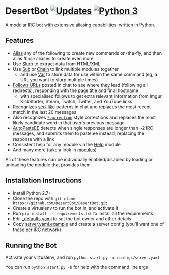 DesertBot [![Updates](https://pyup.io/repos/github/DesertBot/DesertBot/shield.svg)](https://pyup.io/repos/github/DesertBot/DesertBot/) [![Python 3](https://pyup.io/repos/github/DesertBot/DesertBot/python-3-shield.svg)](https://pyup.io/repos/github/DesertBot/DesertBot/)
=========

A modular IRC bot with extensive aliasing capabilities, written in Python.

Features
--------
* [Alias](desertbot/modules/admin/Alias.py) any of the following to create new commands on-the-fly, and then alias *those* aliases to create even more
* Use [Slurp](desertbot/modules/utils/Slurp.py) to extract data from HTML/XML
* Use [Sub](desertbot/modules/utils/Sub.py) or [Chain](desertbot/modules/utils/Chain.py) to link multiple modules together
  * and use [Var](desertbot/modules/utils/Var.py) to store data for use within the same command (eg, a URL you want to slurp multiple times)
* [Follows URLs](desertbot/modules/automatic/URLFollow.py) posted in chat to see where they lead (following all redirects), responding with the page title and final hostname
  * with specialised follows to get extra relevant information from Imgur, KickStarter, Steam, Twitch, Twitter, and YouTube links
* Recognizes [sed-like](desertbot/modules/commands/Sed.py) patterns in chat and replaces the most recent match in the last 20 messages
* Also recognizes [`*correction`](desertbot/modules/automatic/AsterFix.py) style corrections and replaces the most likely candidate word in that user's previous message
* [AutoPasteEE](desertbot/modules/postprocess/AutoPasteEE.py) detects when single responses are longer than ~2 IRC messages, and submits them to paste.ee instead, replacing the response with a link
* Consistent help for any module via the [Help](desertbot/modules/commands/Help.py) module
* And many more (take a look in [modules](desertbot/modules))

All of these features can be individually enabled/disabled by loading or unloading the module that provides them

Installation Instructions
-------------------------
* Install Python 2.7+
* Clone the repo with `git clone https://github.com/DesertBot/DesertBot.git`
* Create a virtualenv to run the bot in, and activate it
* Run `pip install -r requirements.txt` to install all the requirements
* Edit [_defaults.yaml](configs/_defaults.yaml) to set the bot owner and other details
* Copy [server.yaml.example](configs/server.yaml.example) and create a server config (you'll want one of these per IRC network)

Running the Bot
---------------
Activate your virtualenv, and run `python start.py -c configs/server.yaml`

You can run `python start.py -h` for help with the command line args
